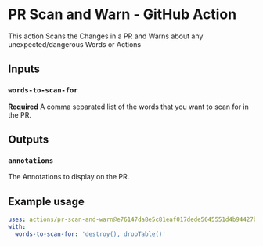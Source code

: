 # PR Scan and Warn - GitHub Action

This action Scans the Changes in a PR and Warns about any unexpected/dangerous Words or Actions

## Inputs

### `words-to-scan-for`

**Required** A comma separated list of the words that you want to scan for in the PR.

## Outputs

### `annotations`

The Annotations to display on the PR.

## Example usage

```yaml
uses: actions/pr-scan-and-warn@e76147da8e5c81eaf017dede5645551d4b94427b
with:
  words-to-scan-for: 'destroy(), dropTable()'
```
